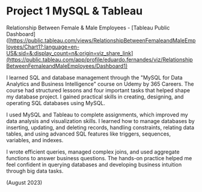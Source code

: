 # Project 1 MySQL & Tableau 

Relationship Between Female &amp; Male Employees - 
[Tableau Public Dashboard]([https://public.tableau.com/views/RelationshipBetweenFemaleandMaleEmployees/Chart1?:language=en-US&:sid=&:display_count=n&:origin=viz_share_link](https://public.tableau.com/app/profile/eduardo.fernandes/viz/RelationshipBetweenFemaleandMaleEmployees/Dashboard1)

I learned SQL and database management through the "MySQL for Data Analytics and Business Intelligence" course on Udemy by 365 Careers. The course had structured lessons and four important tasks that helped shape my database project. I gained practical skills in creating, designing, and operating SQL databases using MySQL.

I used MySQL and Tableau to complete assignments, which improved my data analysis and visualization skills. I learned how to manage databases by inserting, updating, and deleting records, handling constraints, relating data tables, and using advanced SQL features like triggers, sequences, variables, and indexes.

I wrote efficient queries, managed complex joins, and used aggregate functions to answer business questions. The hands-on practice helped me feel confident in querying databases and developing business intuition through big data tasks.

(August 2023)
